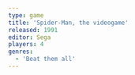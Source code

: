 ```yaml
---
type: game
title: 'Spider-Man, the videogame'
released: 1991
editor: Sega
players: 4
genres:
  - 'Beat them all'
---
```

